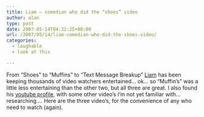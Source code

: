 ```yaml
---
title: Liam – comedian who did the “shoes” video
author: alan
type: post
date: 2007-05-14T04:32:25+00:00
url: /2007/05/14/liam-comedian-who-did-the-shoes-video/
categories:
  - laughable
  - look at this

---
```

From &#8220;Shoes&#8221; to &#8220;Muffins&#8221; to &#8220;Text Message Breakup&#8221; [Liam][1] has been keeping thousands of video watchers entertained&#8230; ok&#8230; so &#8220;Muffin&#8217;s&#8221; was a little less entertaining than the other two, but all three are great. I also found his [youtube profile][2], with some other video&#8217;s I&#8217;m not yet familiar with&#8230; researching&#8230;. Here are the three video&#8217;s, for the convenience of any who need to watch (again).








 [1]: http://liamshow.com/ "Liam"
 [2]: http://www.youtube.com/profile?user=liamkylesullivan "profile"
